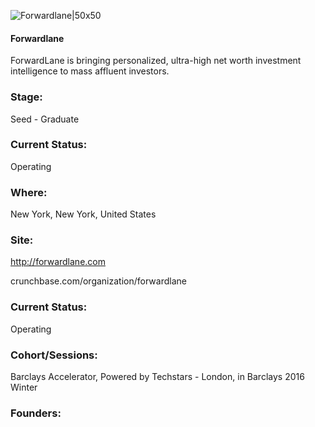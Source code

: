 

![Forwardlane|50x50](https://apimg.techstars.com/connect/images/image_files/570411bbc2f1c49618000008/original/Folie5.JPG)

#### Forwardlane
ForwardLane is bringing personalized, ultra-high net worth investment intelligence to mass affluent investors.

### Stage: 
Seed - Graduate 

### Current Status: 
Operating

### Where:
New York, New York, United States

### Site:
http://forwardlane.com



crunchbase.com/organization/forwardlane

### Current Status: 
Operating

### Cohort/Sessions: 
Barclays Accelerator, Powered by Techstars - London, in Barclays 2016 Winter

### Founders: 


